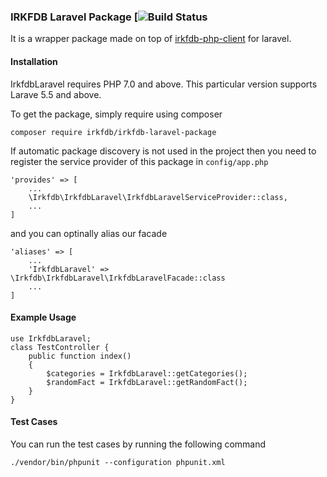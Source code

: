 ### IRKFDB Laravel Package [![Build Status](https://travis-ci.org/irkfdb/irkfdb-laravel-package.svg?branch=master)

It is a wrapper package made on top of [irkfdb-php-client](https://github.com/irkfdb/irkfdb-php-client) for laravel.

#### Installation
IrkfdbLaravel requires PHP 7.0 and above. This particular version supports Larave 5.5 and above.

To get the package, simply require using composer
```
composer require irkfdb/irkfdb-laravel-package
```

If automatic package discovery is not used in the project then you need to register the service provider of this package in ```config/app.php```
```
'provides' => [
    ...
    \Irkfdb\IrkfdbLaravel\IrkfdbLaravelServiceProvider::class,
    ...
]
```
and you can optinally alias our facade
```
'aliases' => [
    ...
    'IrkfdbLaravel' => \Irkfdb\IrkfdbLaravel\IrkfdbLaravelFacade::class
    ...
]
```

#### Example Usage
```
use IrkfdbLaravel;
class TestController {
    public function index()
    {
        $categories = IrkfdbLaravel::getCategories();
        $randomFact = IrkfdbLaravel::getRandomFact();
    }
}
```

#### Test Cases
You can run the test cases by running the following command
```
./vendor/bin/phpunit --configuration phpunit.xml
```
